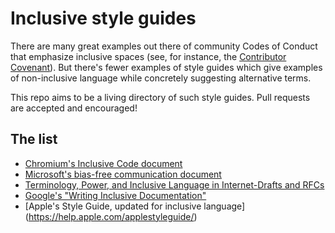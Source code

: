 # Inclusive style guides

There are many great examples out there of community Codes of Conduct that emphasize inclusive spaces (see, for instance, the [Contributor Covenant](https://www.contributor-covenant.org/)).  But there's fewer examples of style guides which give examples of non-inclusive language while concretely suggesting alternative terms.

This repo aims to be a living directory of such style guides.  Pull requests are accepted and encouraged!

## The list

* [Chromium's Inclusive Code document](https://chromium.googlesource.com/chromium/src/+/master/styleguide/inclusive_code.md)
* [Microsoft's bias-free communication document](https://docs.microsoft.com/en-us/style-guide/bias-free-communication)
* [Terminology, Power, and Inclusive Language in Internet-Drafts and RFCs](https://tools.ietf.org/html/draft-knodel-terminology-03)
* [Google's "Writing Inclusive Documentation"](https://developers.google.com/style/inclusive-documentation?hl=en)
* [Apple's Style Guide, updated for inclusive language] (https://help.apple.com/applestyleguide/)
